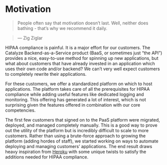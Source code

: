 # Motivation

> People often say that motivation doesn’t last. Well, neither does bathing - that’s why we recommend it daily.

> — Zig Ziglar

HIPAA compliance is painful. It is a major effort for our customers. The Catalyze Backend-as-a-Service product (BaaS, or sometimes just “the API”) provides a nice, easy-to-use method for spinning up new applications, but what about customers that have already invested in an application which uses their own code and/or backend? We can’t very well expect customers to completely rewrite their applications.

For these customers, we offer a standardized platform on which to host applications. The platform takes care of all the prerequisites for HIPAA compliance while adding useful features like dedicated logging and monitoring. This offering has generated a lot of interest, which is not surprising given the features offered in combination with our core competencies.

The first few customers that signed on to the PaaS platform were migrated, deployed, and managed completely manually. This is a good way to prove out the utility of the platform but is incredibly difficult to scale to more customers. Rather than using a brute-force approach to growing the platform (adding hordes of staff), we started working on ways to automate deploying and managing customers’ applications. The end result draws heavy inspiration from [Heroku][1] with some unique twists to satisfy the additions needed for HIPAA compliance.

[1]: <http://www.heroku.com>
